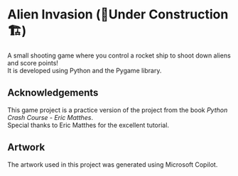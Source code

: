 # Alien Invasion (🚧Under Construction🏗️)
A small shooting game where you control a rocket ship to shoot down aliens and score points!  
It is developed using Python and the Pygame library. 
## Acknowledgements
This game project is a practice version of the project from the book *_Python Crash Course - Eric Matthes_*.  
Special thanks to Eric Matthes for the excellent tutorial.
## Artwork
The artwork used in this project was generated using Microsoft Copilot.
